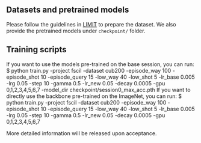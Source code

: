 ## Datasets and pretrained models
Please follow the guidelines in [LIMIT](https://github.com/zhoudw-zdw/TPAMI-Limit) to prepare the dataset.
We also provide the pretrained models under `checkpoint/` folder.

## Training scripts
If you want to use the models pre-trained on the base session, you can run:
    $ python train.py -project fscil -dataset cub200  -episode_way 100 -episode_shot 10 -episode_query 15 -low_way 40 -low_shot 5 -lr_base 0.005 -lrg 0.05 -step 10 -gamma 0.5 -lr_new 0.05 -decay 0.0005 -gpu 0,1,2,3,4,5,6,7 -model_dir checkpoint/session0_max_acc.pth
If you want to directly use the backbone pre-trained on the ImageNet, you can run:
    $ python train.py -project fscil -dataset cub200  -episode_way 100 -episode_shot 10 -episode_query 15 -low_way 40 -low_shot 5 -lr_base 0.005 -lrg 0.05 -step 10 -gamma 0.5 -lr_new 0.05 -decay 0.0005 -gpu 0,1,2,3,4,5,6,7

More detailed information will be released upon acceptance.
